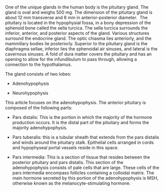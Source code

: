 One of the unique glands in the human body is the pituitary gland. The gland is oval and weighs 500 mg. The dimension of the pituitary gland is about 12 mm transverse and 8 mm in anterior-posterior diameter.  The pituitary is located in the hypophysial fossa, in a bony depression of the sphenoid bone called the sella turcica. The sella turcica surrounds the inferior, anterior, and posterior aspects of the gland. Various structures surround the endocrine gland. The optic chiasma lies anteriorly, and the mammillary bodies lie posteriorly. Superior to the pituitary gland is the diaphragma sellae, inferior lies the sphenoidal air sinuses, and lateral is the cavernous sinuses. A fold of dura matter covers the pituitary and has an opening to allow for the infundibulum to pass through, allowing a connection to the hypothalamus.

The gland consists of two lobes:

- Adenohypophysis

- Neurohypophysis

This article focuses on the adenohypophysis. The anterior pituitary is composed of the following parts:

- Pars distalis: This is the portion in which the majority of the hormone production occurs. It is the distal part of the pituitary and forms the majority adenohypophysis.

- Pars tuberalis: this is a tubular sheath that extends from the pars distalis and winds around the pituitary stalk. Epithelial cells arranged in cords and hypophyseal portal vessels reside in this space.

- Pars intermedia: This is a section of tissue that resides between the posterior pituitary and pars distalis. This section of the adenohypophysis consists of pale cells that are large. These cells of the pars intermedia encompass follicles containing a colloidal matrix. The main hormone secreted by this portion of the adenohypophysis is MSH, otherwise known as the melanocyte-stimulating hormone.